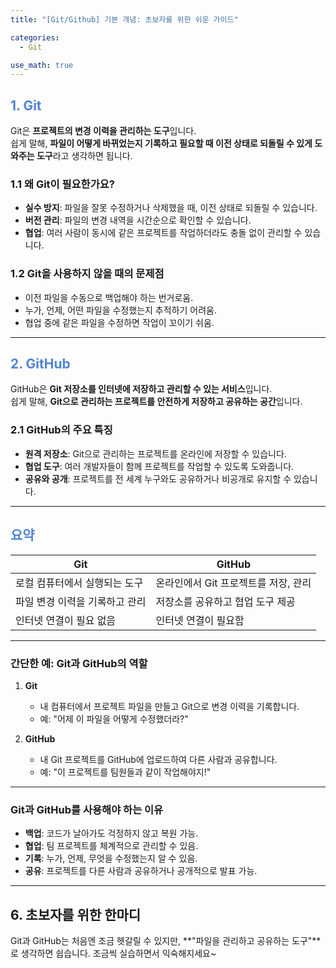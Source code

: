 ```yaml
---
title: "[Git/Github] 기본 개념: 초보자를 위한 쉬운 가이드"

categories:
  - Git

use_math: true
---
```


## <span style="color:rgb(81, 132, 209) ;">1. Git</span>

Git은 **프로젝트의 변경 이력을 관리하는 도구**입니다.  
쉽게 말해, **파일이 어떻게 바뀌었는지 기록하고 필요할 때 이전 상태로 되돌릴 수 있게 도와주는 도구**라고 생각하면 됩니다.

### 1.1 왜 Git이 필요한가요?
- **실수 방지**: 파일을 잘못 수정하거나 삭제했을 때, 이전 상태로 되돌릴 수 있습니다.
- **버전 관리**: 파일의 변경 내역을 시간순으로 확인할 수 있습니다.
- **협업**: 여러 사람이 동시에 같은 프로젝트를 작업하더라도 충돌 없이 관리할 수 있습니다.

### 1.2 Git을 사용하지 않을 때의 문제점
- 이전 파일을 수동으로 백업해야 하는 번거로움.
- 누가, 언제, 어떤 파일을 수정했는지 추적하기 어려움.
- 협업 중에 같은 파일을 수정하면 작업이 꼬이기 쉬움.

---
## <span style="color:rgb(81, 132, 209) ;">2. GitHub</span>

GitHub은 **Git 저장소를 인터넷에 저장하고 관리할 수 있는 서비스**입니다.  
쉽게 말해, **Git으로 관리하는 프로젝트를 안전하게 저장하고 공유하는 공간**입니다.

### 2.1 GitHub의 주요 특징
- **원격 저장소**: Git으로 관리하는 프로젝트를 온라인에 저장할 수 있습니다.
- **협업 도구**: 여러 개발자들이 함께 프로젝트를 작업할 수 있도록 도와줍니다.
- **공유와 공개**: 프로젝트를 전 세계 누구와도 공유하거나 비공개로 유지할 수 있습니다.

---

## <span style="color:rgb(81, 132, 209) ;">요약</span>

| **Git**                  | **GitHub**                  |
|--------------------------|-----------------------------|
| 로컬 컴퓨터에서 실행되는 도구 | 온라인에서 Git 프로젝트를 저장, 관리 |
| 파일 변경 이력을 기록하고 관리 | 저장소를 공유하고 협업 도구 제공     |
| 인터넷 연결이 필요 없음      | 인터넷 연결이 필요함             |

---

### 간단한 예: Git과 GitHub의 역할
1. **Git**  
   - 내 컴퓨터에서 프로젝트 파일을 만들고 Git으로 변경 이력을 기록합니다.
   - 예: "어제 이 파일을 어떻게 수정했더라?"

2. **GitHub**  
   - 내 Git 프로젝트를 GitHub에 업로드하여 다른 사람과 공유합니다.
   - 예: "이 프로젝트를 팀원들과 같이 작업해야지!"

---

### Git과 GitHub를 사용해야 하는 이유
- **백업**: 코드가 날아가도 걱정하지 않고 복원 가능.
- **협업**: 팀 프로젝트를 체계적으로 관리할 수 있음.
- **기록**: 누가, 언제, 무엇을 수정했는지 알 수 있음.
- **공유**: 프로젝트를 다른 사람과 공유하거나 공개적으로 발표 가능.

---

## 6. 초보자를 위한 한마디
Git과 GitHub는 처음엔 조금 헷갈릴 수 있지만, **"파일을 관리하고 공유하는 도구"**로 생각하면 쉽습니다.  조금씩 실습하면서 익숙해지세요~